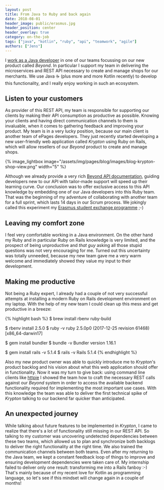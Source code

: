 ```yaml
---
layout: post
title: From Java to Ruby and back again
date: 2018-08-01
header_image: public/erasmus.jpg
header_position: center
header_overlay: true
category: on-the-job
tags: ["java", "kotlin", "ruby", "api", "teamwork", "agile"]
authors: ["Jens"]
---
```


I [work as a Java developer](/blog/on-the-job/working-as-a-java-developer-at-epages/) in one of our teams focussing on our new product called _Beyond_.
In particular I support my team in delivering the microservices and REST API necessary to create and manage shops for our merchants.
We use Java ☕ (plus more and more Kotlin recently) to develop this functionality, and I really enjoy working in such an ecosystem.

## Listen to your customers

As provider of this REST API, my team is responsible for supporting our clients by making their API consumption as productive as possible.
Knowing your clients and having direct communication channels to them is invaluable, when it comes to gathering feedback and improving your product.
My team is in a very lucky position, because our main client is another team of ePages developers.
They just recently started developing a new user-friendly web application called _Krypton_ using Ruby on Rails, which will allow resellers of our _Beyond_ product to create and manage shops.

{% image_lightbox image="/assets/img/pages/blog/images/blog-krypton-shop-view.png" width="5" %}

Although we already provide a very rich [Beyond API documentation](http://docs.beyondshop.cloud/), guiding developers new to our API with tailor-made support will speed up their learning curve.
Our conclusion was to offer exclusive access to this API knowledge by embedding one of our Java developers into this Ruby team.
That was the beginning of my adventure of collaborating with another team for a full sprint, which lasts 14 days in our Scrum process.
We jokingly called this experiment my [Erasmus student exchange programme](https://esn.org/erasmus) ;-)

## Leaving my comfort zone

I feel very comfortable working in a Java environment.
On the other hand my Ruby and in particular Ruby on Rails knowledge is very limited, and the prospect of being unproductive and _that guy_ asking all those stupid questions was not very encouraging for me.
Turned out this uncertainty was totally unneeded, because my new team gave me a very warm welcome and immediately showed they value my input to their development.

## Making me productive

Not being a Ruby expert, I already had a couple of not very successful attempts at installing a modern Ruby on Rails development environment on my laptop.
With the help of my new team I could clean up this mess and get productive in a breeze:

{% highlight bash %}
$ brew install rbenv ruby-build

$ rbenv install 2.5.0
$ ruby -v
ruby 2.5.0p0 (2017-12-25 revision 61468) [x86_64-darwin17]

$ gem install bundler
$ bundle -v
Bundler version 1.16.1

$ gem install rails -v 5.1.4
$ rails -v
Rails 5.1.4
{% endhighlight %}

Also my new product owner was able to quickly introduce me to _Krypton_'s product backlog and his vision about what this web application should offer in functionality.
Now it was my turn to give back: using command line clients like [httpie](https://httpie.org/) I showed the team how to craft the necessary REST calls against our _Beyond_ system in order to access the available backend functionality required for implementing the most important use cases.
With this knowledge the team was able to deliver the first technical spike of _Krypton_ talking to our backend far quicker than anticipated.

## An unexpected journey

While talking about future features to be implemented in _Krypton_, I came to realize that there's a lot of functionality still missing in our REST API.
So talking to my customer was uncovering undetected dependencies between these two teams, which allowed us to plan and synchronize both backlogs to deliver the right functionality at the right time.
We also trained the communication channels between both teams.
Even after my returning to the Java team, we kept a constant feedback loop of things to improve and ensuring development dependencies were taken care of.
My internship failed to deliver only one result: transforming me into a Rails fanboy :-) That's mainly because of my recent love for Kotlin as programming language, so let's see if this mindset will change again in a couple of months!
